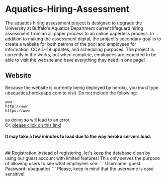 # Aquatics-Hiring-Assessment
The aquatics hiring assessment project is designed to upgrade the University at Buffalo's Aquatics Department current lifeguard hiring assessment from an all paper process to an online paperless process.
In addition to making the assessment digital, the project's secondary goal is to create a website for both patrons of the pool and employees for information, COVID-19 updates, and scheduling purposes.
The project is currently in the works, but when complete, employees are expected to be able to visit the website and have everything they need in one page! <br>
## Website
Because the website is currently being deployed by heroku, you must type ubaquatics.herokuapp.com to visit. Do not include the following:
```
www
http://www
https://www
```
as doing so will lead to an error.
<br>
Or, [please click on this link!](https://ubaquatics.herokuapp.com)
<h4>It may take a few minutes to load due to the way heroku servers load.</h4> <br>
## Registration
Instead of registering, let's keep the database clean by using our guest account with limited features! This only serves the purpose of allowing users to see what employees see.
```
Username: guest
Password: ubaquatics
```
Please, keep in mind that the username is case sensitive!
